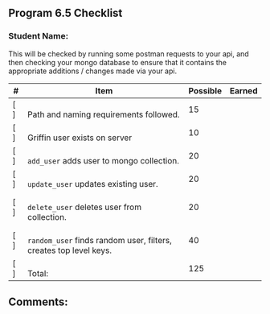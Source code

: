  ## Program 6.5 Checklist

### Student Name: 


This will be checked by running some postman requests to your api, and then checking your mongo
database to ensure that it contains the appropriate additions / changes made via your api.

| #   | Item                                                                   | Possible | Earned |
|-----|------------------------------------------------------------------------|----------|--------|
| [ ] | <br> Path and naming requirements followed.                            | 15       |        |
| [ ] | <br> Griffin user exists on server                                     | 10       |        |
| [ ] | <br> `add_user` adds user to mongo collection.                         | 20       |        |
| [ ] | <br> `update_user` updates existing user.                              | 20       |        |
| [ ] | <br> `delete_user` deletes user from collection.                       | 20       |        |
| [ ] | <br> `random_user` finds random user, filters, creates top level keys. | 40       |        |
| [ ] | <br>Total:                                                             | 125      |        |

## Comments:



